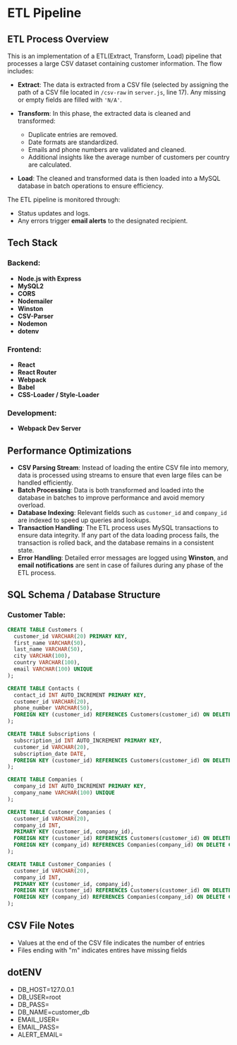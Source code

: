 # ETL Pipeline

## **ETL Process Overview**

This is an implementation of a ETL(Extract, Transform, Load) pipeline that processes a large CSV dataset containing customer information. The flow includes:

- **Extract**: The data is extracted from a CSV file (selected by assigning the path of a CSV file located in `/csv-raw` in `server.js`, line 17). Any missing or empty fields are filled with `'N/A'`.

- **Transform**: In this phase, the extracted data is cleaned and transformed:
  - Duplicate entries are removed.
  - Date formats are standardized.
  - Emails and phone numbers are validated and cleaned.
  - Additional insights like the average number of customers per country are calculated.

- **Load**: The cleaned and transformed data is then loaded into a MySQL database in batch operations to ensure efficiency.

The ETL pipeline is monitored through:
- Status updates and logs.
- Any errors trigger **email alerts** to the designated recipient.

## **Tech Stack**

### Backend:
- **Node.js with Express**
- **MySQL2**
- **CORS**
- **Nodemailer**
- **Winston**
- **CSV-Parser**
- **Nodemon**
- **dotenv**

### Frontend:
- **React**
- **React Router**
- **Webpack**
- **Babel**
- **CSS-Loader / Style-Loader**

### Development:
- **Webpack Dev Server**

## **Performance Optimizations**

- **CSV Parsing Stream**: Instead of loading the entire CSV file into memory, data is processed using streams to ensure that even large files can be handled efficiently.
- **Batch Processing**: Data is both transformed and loaded into the database in batches to improve performance and avoid memory overload.
- **Database Indexing**: Relevant fields such as `customer_id` and `company_id` are indexed to speed up queries and lookups.
- **Transaction Handling**: The ETL process uses MySQL transactions to ensure data integrity. If any part of the data loading process fails, the transaction is rolled back, and the database remains in a consistent state.
- **Error Handling**: Detailed error messages are logged using **Winston**, and **email notifications** are sent in case of failures during any phase of the ETL process.

## **SQL Schema / Database Structure**

### **Customer Table:**
```sql
CREATE TABLE Customers (
  customer_id VARCHAR(20) PRIMARY KEY,
  first_name VARCHAR(50),
  last_name VARCHAR(50),
  city VARCHAR(100),
  country VARCHAR(100),
  email VARCHAR(100) UNIQUE
);

CREATE TABLE Contacts (
  contact_id INT AUTO_INCREMENT PRIMARY KEY,
  customer_id VARCHAR(20),
  phone_number VARCHAR(50),
  FOREIGN KEY (customer_id) REFERENCES Customers(customer_id) ON DELETE CASCADE
);

CREATE TABLE Subscriptions (
  subscription_id INT AUTO_INCREMENT PRIMARY KEY,
  customer_id VARCHAR(20),
  subscription_date DATE,
  FOREIGN KEY (customer_id) REFERENCES Customers(customer_id) ON DELETE CASCADE
);

CREATE TABLE Companies (
  company_id INT AUTO_INCREMENT PRIMARY KEY,
  company_name VARCHAR(100) UNIQUE
);

CREATE TABLE Customer_Companies (
  customer_id VARCHAR(20),
  company_id INT,
  PRIMARY KEY (customer_id, company_id),
  FOREIGN KEY (customer_id) REFERENCES Customers(customer_id) ON DELETE CASCADE,
  FOREIGN KEY (company_id) REFERENCES Companies(company_id) ON DELETE CASCADE
);

CREATE TABLE Customer_Companies (
  customer_id VARCHAR(20),
  company_id INT,
  PRIMARY KEY (customer_id, company_id),
  FOREIGN KEY (customer_id) REFERENCES Customers(customer_id) ON DELETE CASCADE,
  FOREIGN KEY (company_id) REFERENCES Companies(company_id) ON DELETE CASCADE
);
```

## CSV File Notes
- Values at the end of the CSV file indicates the number of entries
- Files ending with "m" indicates entires have missing fields


## dotENV
- DB_HOST=127.0.0.1
- DB_USER=root
- DB_PASS=
- DB_NAME=customer_db
- EMAIL_USER=
- EMAIL_PASS=
- ALERT_EMAIL=